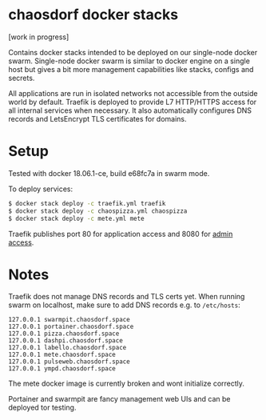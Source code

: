 # chaosdorf docker stacks

[work in progress]

Contains docker stacks intended to be deployed on our single-node docker swarm.
Single-node docker swarm is similar to docker engine on a single host but gives a bit more management capabilities like stacks, configs and secrets.

All applications are run in isolated networks not accessible from the outside world by default.
Traefik is deployed to provide L7 HTTP/HTTPS access for all internal services when necessary.
It also automatically configures DNS records and LetsEncrypt TLS certificates for domains.

# Setup

Tested with docker 18.06.1-ce, build e68fc7a in swarm mode.

To deploy services:

```bash
$ docker stack deploy -c traefik.yml traefik
$ docker stack deploy -c chaospizza.yml chaospizza
$ docker stack deploy -c mete.yml mete
```

Traefik publishes port 80 for application access and 8080 for [admin access](http://127.0.0.1:8080/dashboard/).

# Notes

Traefik does not manage DNS records and TLS certs yet. When running swarm on localhost, make sure to add DNS records e.g. to `/etc/hosts`:

```
127.0.0.1 swarmpit.chaosdorf.space
127.0.0.1 portainer.chaosdorf.space
127.0.0.1 pizza.chaosdorf.space
127.0.0.1 dashpi.chaosdorf.space
127.0.0.1 labello.chaosdorf.space
127.0.0.1 mete.chaosdorf.space
127.0.0.1 pulseweb.chaosdorf.space
127.0.0.1 ympd.chaosdorf.space
```

The mete docker image is currently broken and wont initialize correctly.

Portainer and swarmpit are fancy management web UIs and can be deployed tor testing.
